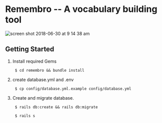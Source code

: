 # Remembro -- A vocabulary building tool
![screen shot 2018-06-30 at 9 14 38 am](https://user-images.githubusercontent.com/17334660/42123819-1b4982d2-7c76-11e8-86b8-d7ac9dd738c2.png)

## Getting Started

1. Install required Gems

        $ cd remembro && bundle install

2. create database.yml and .env

        $ cp config/database.yml.example config/database.yml

3. Create and migrate database.
        
        $ rails db:create && rails db:migrate 

        $ rails s
